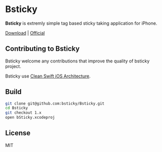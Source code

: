 # Bsticky
**Bsticky** is extremly simple tag based sticky taking application for iPhone.

[Download][Download] | [Official][Official]

## Contributing to Bsticky
Bsticky welcome any contributions that improve the quality of bsticky project.

Bsticky use [Clean Swift iOS Architecture][CleanArchitecture].


## Build
```bash
git clone git@github.com:bsticky/Bsticky.git
cd Bsticky 
git checkout 1.x
open bSticky.xcodeproj
```
## License
MIT

[official]: https://bsticky.fiftypercent.tech/
[Download]: https://apps.apple.com/us/app/bsticky/id1561592563
[CleanArchitecture]: https://clean-swift.com/clean-swift-ios-architecture/
